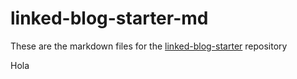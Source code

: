 # linked-blog-starter-md
These are the markdown files for the [linked-blog-starter](https://github.com/matthewwong525/linked-blog-starter) repository

Hola